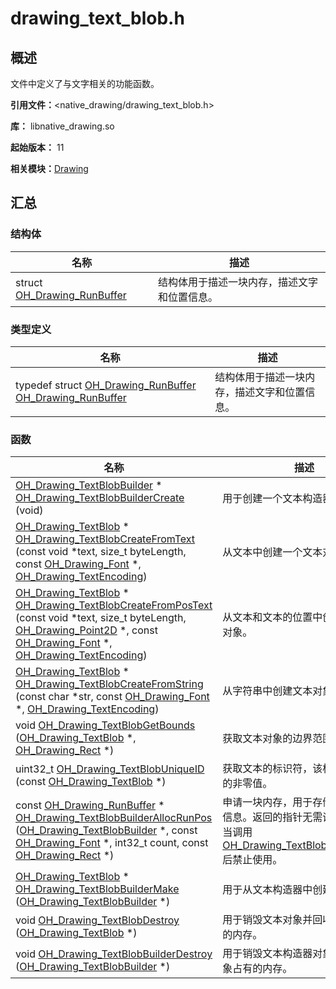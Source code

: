 # drawing_text_blob.h


## 概述

文件中定义了与文字相关的功能函数。

**引用文件：**&lt;native_drawing/drawing_text_blob.h&gt;

**库：** libnative_drawing.so

**起始版本：** 11

**相关模块：**[Drawing](_drawing.md)


## 汇总


### 结构体

| 名称 | 描述 |
| -------- | -------- |
| struct  [OH_Drawing_RunBuffer](_o_h___drawing___run_buffer.md) | 结构体用于描述一块内存，描述文字和位置信息。 |


### 类型定义

| 名称 | 描述 |
| -------- | -------- |
| typedef struct [OH_Drawing_RunBuffer](_o_h___drawing___run_buffer.md)  [OH_Drawing_RunBuffer](_drawing.md#oh_drawing_runbuffer) | 结构体用于描述一块内存，描述文字和位置信息。 |


### 函数

| 名称 | 描述 |
| -------- | -------- |
| [OH_Drawing_TextBlobBuilder](_drawing.md#oh_drawing_textblobbuilder) \* [OH_Drawing_TextBlobBuilderCreate](_drawing.md#oh_drawing_textblobbuildercreate) (void) | 用于创建一个文本构造器对象。 |
| [OH_Drawing_TextBlob](_drawing.md#oh_drawing_textblob) \* [OH_Drawing_TextBlobCreateFromText](_drawing.md#oh_drawing_textblobcreatefromtext) (const void \*text, size_t byteLength, const [OH_Drawing_Font](_drawing.md#oh_drawing_font) \*, [OH_Drawing_TextEncoding](_drawing.md#oh_drawing_textencoding)) | 从文本中创建一个文本对象。 |
| [OH_Drawing_TextBlob](_drawing.md#oh_drawing_textblob) \* [OH_Drawing_TextBlobCreateFromPosText](_drawing.md#oh_drawing_textblobcreatefrompostext) (const void \*text, size_t byteLength, [OH_Drawing_Point2D](_o_h___drawing___point2_d.md) \*, const [OH_Drawing_Font](_drawing.md#oh_drawing_font) \*, [OH_Drawing_TextEncoding](_drawing.md#oh_drawing_textencoding)) | 从文本和文本的位置中创建一个文本对象。 |
| [OH_Drawing_TextBlob](_drawing.md#oh_drawing_textblob) \* [OH_Drawing_TextBlobCreateFromString](_drawing.md#oh_drawing_textblobcreatefromstring) (const char \*str, const [OH_Drawing_Font](_drawing.md#oh_drawing_font) \*, [OH_Drawing_TextEncoding](_drawing.md#oh_drawing_textencoding)) | 从字符串中创建文本对象。 |
| void [OH_Drawing_TextBlobGetBounds](_drawing.md#oh_drawing_textblobgetbounds) ([OH_Drawing_TextBlob](_drawing.md#oh_drawing_textblob) \*, [OH_Drawing_Rect](_drawing.md#oh_drawing_rect) \*) | 获取文本对象的边界范围。 |
| uint32_t [OH_Drawing_TextBlobUniqueID](_drawing.md#oh_drawing_textblobuniqueid) (const [OH_Drawing_TextBlob](_drawing.md#oh_drawing_textblob) \*) | 获取文本的标识符，该标识符是唯一的非零值。 | 
| const [OH_Drawing_RunBuffer](_o_h___drawing___run_buffer.md) \* [OH_Drawing_TextBlobBuilderAllocRunPos](_drawing.md#oh_drawing_textblobbuilderallocrunpos) ([OH_Drawing_TextBlobBuilder](_drawing.md#oh_drawing_textblobbuilder) \*, const [OH_Drawing_Font](_drawing.md#oh_drawing_font) \*, int32_t count, const [OH_Drawing_Rect](_drawing.md#oh_drawing_rect) \*) | 申请一块内存，用于存储文字和位置信息。返回的指针无需调用者管理， 当调用[OH_Drawing_TextBlobBuilderMake](_drawing.md#oh_drawing_textblobbuildermake)后禁止使用。 |
| [OH_Drawing_TextBlob](_drawing.md#oh_drawing_textblob) \* [OH_Drawing_TextBlobBuilderMake](_drawing.md#oh_drawing_textblobbuildermake) ([OH_Drawing_TextBlobBuilder](_drawing.md#oh_drawing_textblobbuilder) \*) | 用于从文本构造器中创建文本对象。 |
| void [OH_Drawing_TextBlobDestroy](_drawing.md#oh_drawing_textblobdestroy) ([OH_Drawing_TextBlob](_drawing.md#oh_drawing_textblob) \*) | 用于销毁文本对象并回收该对象占有的内存。 |
| void [OH_Drawing_TextBlobBuilderDestroy](_drawing.md#oh_drawing_textblobbuilderdestroy) ([OH_Drawing_TextBlobBuilder](_drawing.md#oh_drawing_textblobbuilder) \*) | 用于销毁文本构造器对象并回收该对象占有的内存。 |

